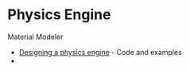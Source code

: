 Physics Engine
==============

Material Modeler

* [Designing a physics engine](https://blog.winter.dev/2020/designing-a-physics-engine/) - Code and examples
* 